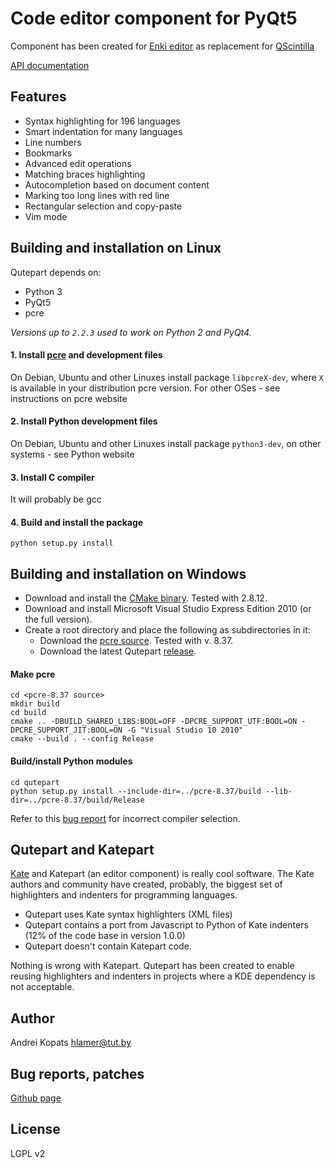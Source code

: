 # Code editor component for PyQt5

Component has been created for [Enki editor](http://enki-editor.org) as replacement for [QScintilla](http://www.riverbankcomputing.com/software/qscintilla/intro)

[API documentation](https://qutepart.readthedocs.org/en/latest/)

## Features
* Syntax highlighting for 196 languages
* Smart indentation for many languages
* Line numbers
* Bookmarks
* Advanced edit operations
* Matching braces highlighting
* Autocompletion based on document content
* Marking too long lines with red line
* Rectangular selection and copy-paste
* Vim mode

## Building and installation on Linux

Qutepart depends on:

* Python 3
* PyQt5
* pcre

_Versions up to `2.2.3` used to work on Python 2 and PyQt4._

#### 1. Install [pcre](http://www.pcre.org/) and development files
On Debian, Ubuntu and other Linuxes install package `libpcreX-dev`, where `X` is available in your distribution pcre version.
For other OSes - see instructions on pcre website

#### 2. Install Python development files
On Debian, Ubuntu and other Linuxes install package `python3-dev`, on other systems - see Python website

#### 3. Install C compiler
It will probably be gcc

#### 4. Build and install the package
`python setup.py install`

## Building and installation on Windows

* Download and install the [CMake binary](http://www.cmake.org/). Tested with 2.8.12.
* Download and install Microsoft Visual Studio Express Edition 2010 (or the full version).
* Create a root directory and place the following as subdirectories in it:
    - Download the [pcre source](http://www.pcre.org/). Tested with v. 8.37.
    - Download the latest Qutepart [release](https://github.com/hlamer/qutepart/releases).

#### Make pcre
    cd <pcre-8.37 source>
    mkdir build
    cd build
    cmake .. -DBUILD_SHARED_LIBS:BOOL=OFF -DPCRE_SUPPORT_UTF:BOOL=ON -DPCRE_SUPPORT_JIT:BOOL=ON -G "Visual Studio 10 2010"
    cmake --build . --config Release

#### Build/install Python modules
    cd qutepart
    python setup.py install --include-dir=../pcre-8.37/build --lib-dir=../pcre-8.37/build/Release

Refer to this [bug report](https://github.com/hlamer/qutepart/issues/52) for incorrect compiler selection.

## Qutepart and Katepart
[Kate](http://kate-editor.org/) and Katepart (an editor component) is really cool software. The Kate authors and community have created, probably, the biggest set of highlighters and indenters for programming languages.

* Qutepart uses Kate syntax highlighters (XML files)
* Qutepart contains a port from Javascript to Python of Kate indenters (12% of the code base in version 1.0.0)
* Qutepart doesn't contain Katepart code.

Nothing is wrong with Katepart. Qutepart has been created to enable reusing highlighters and indenters in projects where a KDE dependency is not acceptable.


## Author
Andrei Kopats
[hlamer@tut.by](mailto:hlamer@tut.by)


## Bug reports, patches
[Github page](https://github.com/hlamer/qutepart)

## License
LGPL v2

